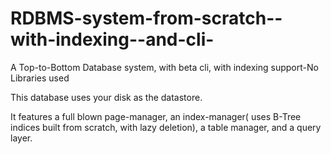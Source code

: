 # RDBMS-system-from-scratch--with-indexing--and-cli-
A Top-to-Bottom Database system, with beta cli, with indexing support-No Libraries used

This database uses your disk as the datastore. 

It features a full blown page-manager, an index-manager( uses B-Tree indices built from scratch, with lazy deletion), a table manager, and a query layer.
